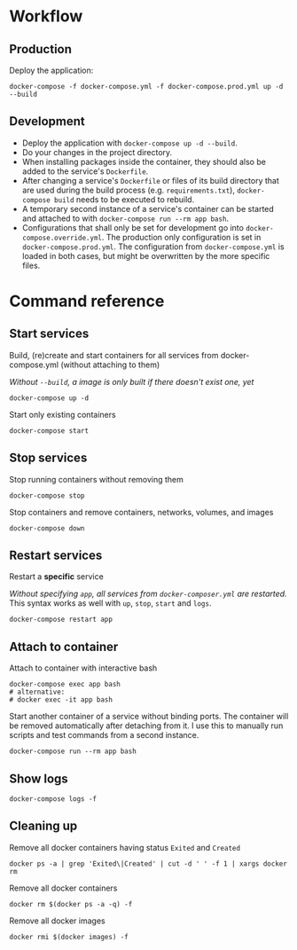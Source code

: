 # Workflow
## Production
Deploy the application:
```
docker-compose -f docker-compose.yml -f docker-compose.prod.yml up -d --build
```

## Development
- Deploy the application with `docker-compose up -d --build`.
- Do your changes in the project directory.
- When installing packages inside the container, they should also be added to
the service's `Dockerfile`.
- After changing a service's `Dockerfile` or files of its build directory that
are used during the build process (e.g. `requirements.txt`),
`docker-compose build` needs to be executed to rebuild.
- A temporary second instance of a service's container can be started and
attached to with `docker-compose run --rm app bash`.
- Configurations that shall only be set for development go into
`docker-compose.override.yml`. The production only configuration is set in
`docker-compose.prod.yml`. The configuration from `docker-compose.yml` is
loaded in both cases, but might be overwritten by the more specific files.

# Command reference
## Start services
Build, (re)create and start containers for all services from docker-compose.yml
(without attaching to them)

_Without `--build`, a image is only built if there doesn't exist one, yet_
```
docker-compose up -d
```

Start only existing containers
```
docker-compose start
```

## Stop services
Stop running containers without removing them
```
docker-compose stop
```

Stop containers and remove containers, networks, volumes, and images
```
docker-compose down
```

## Restart services
Restart a __specific__ service

_Without specifying `app`, all services from `docker-composer.yml` are
restarted._ This syntax works as well with `up`, `stop`, `start` and `logs`.
```
docker-compose restart app
```


## Attach to container
Attach to container with interactive bash
```
docker-compose exec app bash
# alternative:
# docker exec -it app bash
```

Start another container of a service without binding ports. The container will
be removed automatically after detaching from it. I use this to manually run
scripts and test commands from a second instance.
```
docker-compose run --rm app bash
```

## Show logs
```
docker-compose logs -f
```

## Cleaning up
Remove all docker containers having status `Exited` and `Created`
```
docker ps -a | grep 'Exited\|Created' | cut -d ' ' -f 1 | xargs docker rm
```

Remove all docker containers
```
docker rm $(docker ps -a -q) -f
```

Remove all docker images
```
docker rmi $(docker images) -f
```

